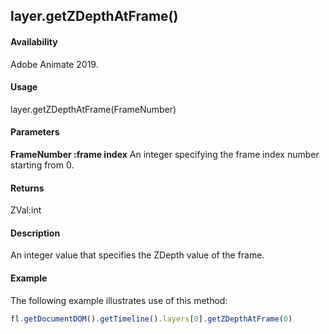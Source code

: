 ## layer.getZDepthAtFrame()	

#### Availability

Adobe Animate 2019.

#### Usage

layer.getZDepthAtFrame(FrameNumber)	

#### Parameters

**FrameNumber :frame index** An integer specifying the frame index	number starting from 0.

#### Returns

ZVal:int	

#### Description

An integer value that specifies the ZDepth value of the frame.

#### Example

The following example illustrates use of this method:

```javascript
fl.getDocumentDOM().getTimeline().layers[0].getZDepthAtFrame(0)	
```
